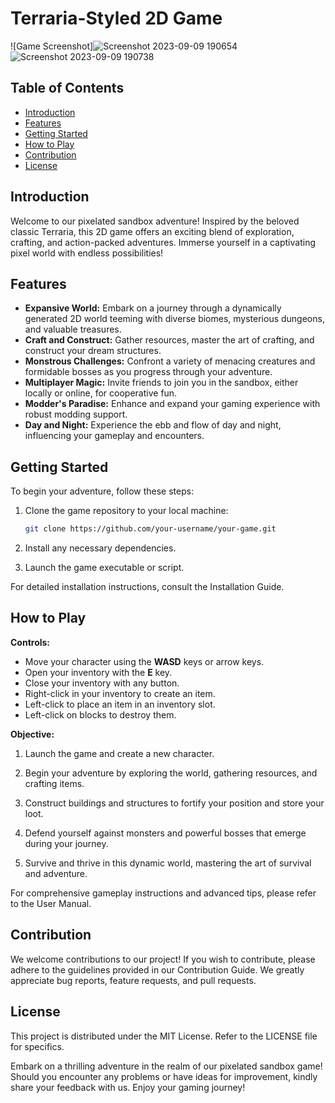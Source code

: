 # Terraria-Styled 2D Game

![Game Screenshot]![Screenshot 2023-09-09 190654](https://github.com/GusInfiniteLinesOfCode/Terraria_styled_game/assets/101442959/7458632a-b966-46ca-a98c-60db0b508d55)![Screenshot 2023-09-09 190738](https://github.com/GusInfiniteLinesOfCode/Terraria_styled_game/assets/101442959/34e74d92-cece-4010-aeec-d795feb102b5)



## Table of Contents
- [Introduction](#introduction)
- [Features](#features)
- [Getting Started](#getting-started)
- [How to Play](#how-to-play)
- [Contribution](#contribution)
- [License](#license)

## Introduction

Welcome to our pixelated sandbox adventure! Inspired by the beloved classic Terraria, this 2D game offers an exciting blend of exploration, crafting, and action-packed adventures. Immerse yourself in a captivating pixel world with endless possibilities!

## Features

- **Expansive World:** Embark on a journey through a dynamically generated 2D world teeming with diverse biomes, mysterious dungeons, and valuable treasures.
- **Craft and Construct:** Gather resources, master the art of crafting, and construct your dream structures.
- **Monstrous Challenges:** Confront a variety of menacing creatures and formidable bosses as you progress through your adventure.
- **Multiplayer Magic:** Invite friends to join you in the sandbox, either locally or online, for cooperative fun.
- **Modder's Paradise:** Enhance and expand your gaming experience with robust modding support.
- **Day and Night:** Experience the ebb and flow of day and night, influencing your gameplay and encounters.

## Getting Started

To begin your adventure, follow these steps:

1. Clone the game repository to your local machine:

   ```bash
   git clone https://github.com/your-username/your-game.git
   ```

2. Install any necessary dependencies.

3. Launch the game executable or script.

For detailed installation instructions, consult the Installation Guide.

## How to Play

**Controls:**

- Move your character using the **WASD** keys or arrow keys.
- Open your inventory with the **E** key.
- Close your inventory with any button.
- Right-click in your inventory to create an item.
- Left-click to place an item in an inventory slot.
- Left-click on blocks to destroy them.

**Objective:**

1. Launch the game and create a new character.

2. Begin your adventure by exploring the world, gathering resources, and crafting items.

3. Construct buildings and structures to fortify your position and store your loot.

4. Defend yourself against monsters and powerful bosses that emerge during your journey.

5. Survive and thrive in this dynamic world, mastering the art of survival and adventure.

For comprehensive gameplay instructions and advanced tips, please refer to the User Manual.

## Contribution

We welcome contributions to our project! If you wish to contribute, please adhere to the guidelines provided in our Contribution Guide. We greatly appreciate bug reports, feature requests, and pull requests.

## License

This project is distributed under the MIT License. Refer to the LICENSE file for specifics.

Embark on a thrilling adventure in the realm of our pixelated sandbox game! Should you encounter any problems or have ideas for improvement, kindly share your feedback with us. Enjoy your gaming journey!
